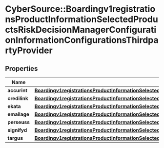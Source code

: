 # CyberSource::Boardingv1registrationsProductInformationSelectedProductsRiskDecisionManagerConfigurationInformationConfigurationsThirdpartyProvider

## Properties
Name | Type | Description | Notes
------------ | ------------- | ------------- | -------------
**accurint** | [**Boardingv1registrationsProductInformationSelectedProductsRiskDecisionManagerConfigurationInformationConfigurationsThirdpartyProviderAccurint**](Boardingv1registrationsProductInformationSelectedProductsRiskDecisionManagerConfigurationInformationConfigurationsThirdpartyProviderAccurint.md) |  | [optional] 
**credilink** | [**Boardingv1registrationsProductInformationSelectedProductsRiskDecisionManagerConfigurationInformationConfigurationsThirdpartyProviderCredilink**](Boardingv1registrationsProductInformationSelectedProductsRiskDecisionManagerConfigurationInformationConfigurationsThirdpartyProviderCredilink.md) |  | [optional] 
**ekata** | [**Boardingv1registrationsProductInformationSelectedProductsRiskDecisionManagerConfigurationInformationConfigurationsThirdpartyProviderEkata**](Boardingv1registrationsProductInformationSelectedProductsRiskDecisionManagerConfigurationInformationConfigurationsThirdpartyProviderEkata.md) |  | [optional] 
**emailage** | [**Boardingv1registrationsProductInformationSelectedProductsRiskDecisionManagerConfigurationInformationConfigurationsThirdpartyProviderEmailage**](Boardingv1registrationsProductInformationSelectedProductsRiskDecisionManagerConfigurationInformationConfigurationsThirdpartyProviderEmailage.md) |  | [optional] 
**perseuss** | [**Boardingv1registrationsProductInformationSelectedProductsRiskDecisionManagerConfigurationInformationConfigurationsThirdpartyProviderPerseuss**](Boardingv1registrationsProductInformationSelectedProductsRiskDecisionManagerConfigurationInformationConfigurationsThirdpartyProviderPerseuss.md) |  | [optional] 
**signifyd** | [**Boardingv1registrationsProductInformationSelectedProductsRiskDecisionManagerConfigurationInformationConfigurationsThirdpartyProviderSignifyd**](Boardingv1registrationsProductInformationSelectedProductsRiskDecisionManagerConfigurationInformationConfigurationsThirdpartyProviderSignifyd.md) |  | [optional] 
**targus** | [**Boardingv1registrationsProductInformationSelectedProductsRiskDecisionManagerConfigurationInformationConfigurationsThirdpartyProviderTargus**](Boardingv1registrationsProductInformationSelectedProductsRiskDecisionManagerConfigurationInformationConfigurationsThirdpartyProviderTargus.md) |  | [optional] 


